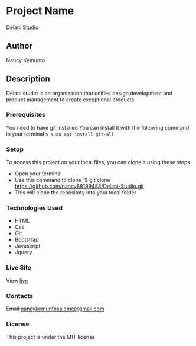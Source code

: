 # Project Name
Delani Studio

## Author
Nancy Kemunto

## Description
Delani studio is an organization that unifies design,development and product management to create exceptional products.

### Prerequisites
You need to have git installed
You can install it with the following command in your terminal
`$ sudo apt install git-all`

### Setup
To access this project on your local files, you can clone it using these steps
* Open your terminal
* Use this command to clone `$ git clone https://github.com/nancy88199488/Delani-Studio.git
* This will clone the repositoty into your local folder

### Technologies Used
* HTML
* Css
* Git
* Bootstrap
* Javascript
* Jquery

### Live Site
View [live](https://nancy88199488.github.io/Delani-Studio/)



### Contacts
Email:nancykemuntosalome@gmail.com

### License
This project is under the MIT license
